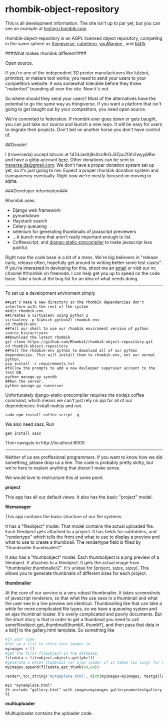 rhombik-object-repository
=============


This is all development information. The site isn't up to par yet, but you can see an example at [testing.rhombik.com](http://testing.rhombik.com)

rhombik-object-repository is an AGPL licensed object repository, competing in the same sphere as [thingiverse](http://thingiverse.com), [cubehero](http://cubehero.com), [youMagine](http://www.youmagine.com)
, and [bld3r](http://bld3r.com).

###What makes rhombik different?###

Open source.

If you're one of the independent 3D printer manufacturers like lulzbot, printrbot, or makers tool works; you need to send your users to your competitors website. It was somewhat tolerable before they threw "makerbot" branding all over the site. Now it's not.

So where should they send your users? Most of the alternatives have the potential to go the same way as thingiverse. If you want a platform that isn't going to get baught out by your competitors, you need open source.

We're commited to federation. If rhombik ever goes down or gets baught, you can just take our source and launch a new repo. It will be easy for users to migrate their projects. Don't bet on another horse you don't have control of.

##Donate!

I (traverseda) accept bitcoin at 147dJaeXj9sXcnRrGJ3Zpu7tSh2wyyj9Rw and have a gittip account [here](https://www.gittip.com/traverseda/).
Other donations can be sent to traverse.da@gmail.com. We don't have a proper donation system set up yet, so it's just going to me. Expect a proper rhombik donation system and transparency eventually. Right now we're mostly focused on moving to alpha.


###Developer information###

Rhombik uses:

 * Django web framework
 * pymarkdown
 * Haystack search
 * Celery queueing
 * selenium for generating thumbnails of javascript previewers
 * ...A bunch more that aren't really important enough to list.
 * Coffeescript, and [django-static-precompiler](https://github.com/andreyfedoseev/django-static-precompiler) to make javascript less painful.


Right now the code base is a bit of a mess. We're big believers in "release early, release often, hopefully get around to writing ~~better~~ some test cases". If you're interested in devloping for this, shoot me an [email](mailto://traverse.da@gmail.com) or visit our irc channel #rhombik on freenode. I can help get you up to speed on the code base. Take a look at the bug list for an idea of what needs doing.

---
To set up a development enviroment simply

    ##Let's make a new directory so the rhombik dependencies don't interfere with the rest of the system
    mkdir rhombik-env
    ##Creates a virtualenv using python 2
    virtualenv -p $(which python2) rhombik-env
    cd rhombik-env
    ##Tell our shell to use our rhombik enviroment version of python
    source bin/activate
    ##Download the latest rhombik
    git clone https://github.com/Rhombik/rhombik-object-repository.git
    cd rhombik-object-repository
    ##Tell the rhombik-env python to download all of our python dependencies. This will install them to rhombik-env, not our normal python.
    pip install -r requirements.txt
    #follow the prompts to add a new devleoper superuser account to the test DB.
    python manage.py syncdb
    ##Run the server.
    python manage.py runserver

Unfortunately django-static-precompiler requires the nodejs coffee command, which means we can't just rely on pip for all of our dependencies. Install nodejs and run.

    sudo npm install coffee-script -g

We also need sass. Run 

    gem install sass

Then navigate to http://localhost:8000


---

Neither of us are proffesional programmers. If you want to know how we did something, please drop us a line. The code is probably pretty skitty, but we're here to explain anything that doesn't make sense.

We would love to restructure this at some point.

**project**

This app has all our default views. It also has the basic "project" model.

**filemanager**

This app contains the basic structure of our file systems. 

It has a "fileobject" model. That model contains the actual uploaded file. Each fileobject gets attached to a project. It has fields for subfolders, and "rendertype" which tells the front end what to use to display a preview and what to use to create a thumbnail. The rendertype field is filled by "thumbnailer.thumbnailer2".

It also has a "thumbobject" model. Each thumbobject is a png preview of a fileobject. It attaches to a fileobject. It gets the actual image from "thumbnailer.thumbnailer2". It's unique for [project, sizex, sizey]. This allows you to generate thumbnails of different sizes for each project.

**thumbnailer**

At the core of our service is a very robust thumbnailer. It takes screenshots of javascript renderers, so that what the use sees in a thumbnail and what the user see in a live preview are identical. Thumbnailing like that can take a while for more complicated file types, so we have a queueing system and an ajax thumbnail loader. It's overly complicated and poorly documents. But the short story is that in order to get a thumbnail you need to call somefileobject.get\_thumbnail(thumbX, thumbY), and then pass that data in a list[] to the gallery.html template. So something like

```python
#in your view
#Set up a list to store your images in
myimages = []
#get the first fileobject in the database.
filedata = fileobject.objects.get(pk=1))
#generate a 64x64 thumbnail (or ajax loader if it takes too long) for our file
myimages.append(filedata.get_thumb(64,64))

render\_to\_string('mytemplate.html', dict(myimages=myimages, testgallery="testgallery")
```
```
#In "mytemplate.html"
{% include "gallery.html" with images=myimages galleryname=testgallery %}
```

**multiuploader**

Multiuploader contains the uploader code.



